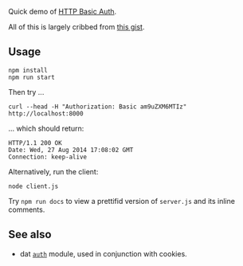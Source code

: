 Quick demo of [HTTP Basic Auth](http://en.wikipedia.org/wiki/Basic_access_authentication).

All of this is largely cribbed from [this gist](https://gist.github.com/charlesdaniel/1686663).


## Usage

    npm install
    npm run start

Then try ...

    curl --head -H "Authorization: Basic am9uZXM6MTIz" http://localhost:8000

... which should return:

    HTTP/1.1 200 OK
    Date: Wed, 27 Aug 2014 17:08:02 GMT
    Connection: keep-alive

Alternatively, run the client:

    node client.js 

Try `npm run docs` to view a prettifid version of `server.js` and its inline
comments.


## See also

* dat [`auth`](https://github.com/maxogden/dat/blob/master/lib/auth.js) module,
  used in conjunction with cookies.
